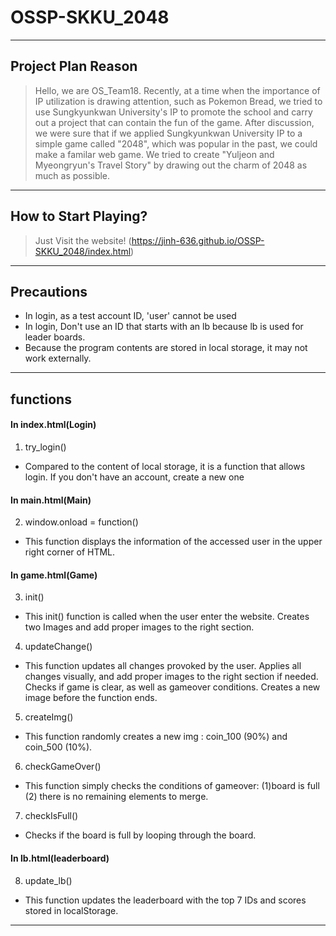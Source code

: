 # OSSP-SKKU_2048

------

## Project Plan Reason
>Hello, we are OS_Team18. Recently, at a time when the importance of IP utilization is drawing attention, such as Pokemon Bread, we tried to use Sungkyunkwan University's IP to promote the school and carry out a project that can contain the fun of the game.
>After discussion, we were sure that if we applied Sungkyunkwan University IP to a simple game called "2048", which was popular in the past, we could make a familar web game. We tried to create "Yuljeon and Myeongryun's Travel Story" by drawing out the charm of 2048 as much as possible.

------

## How to Start Playing?
> Just Visit the website! (https://jinh-636.github.io/OSSP-SKKU_2048/index.html)

------

## Precautions
+ In login, as a test account ID, 'user' cannot be used 
+ In login, Don't use an ID that starts with an lb because lb is used for leader boards.
+ Because the program contents are stored in local storage, it may not work externally.

------

## functions
#### In index.html(Login)
1. try_login()
+ Compared to the content of local storage, it is a function that allows login. If you don't have an account, create a new one

#### In main.html(Main)
2. window.onload = function()
+ This function displays the information of the accessed user in the upper right corner of HTML.

#### In game.html(Game)
3. init()
+ This init() function is called when the user enter the website. Creates two Images and add proper images to the right section.
4. updateChange()
+ This function updates all changes provoked by the user. Applies all changes visually, and add proper images to the right section if needed. Checks if game is clear, as well as gameover conditions. Creates a new image before the function ends.
5. createImg()
+ This function randomly creates a new img : coin_100 (90%) and coin_500 (10%).
6. checkGameOver()
+ This function simply checks the conditions of gameover: (1)board is full (2) there is no remaining elements to merge. 
7. checkIsFull()
+ Checks if the board is full by looping through the board.

#### In lb.html(leaderboard)
8. update_lb()
+ This function updates the leaderboard with the top 7 IDs and scores stored in localStorage.

------


